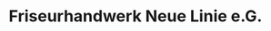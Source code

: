 ---
title: "Friseurhandwerk Neue Linie e.G."
url: /doemitz/friseurhandwerk-neue-linie-e-g/
shop: Friseur
---